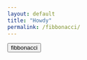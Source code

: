 ```yaml
---
layout: default
title: "Howdy"
permalink: /fibbonacci/
---
```


<button OnClick="outputfib()">fibbonacci</button>
<span id="span"></span>
<script>
    function fib(n) {
        if (n < 3) return 1;
        return fib(n - 2) + fib(n - 1);
      }
function outputfib() {
    const val = 1;
const n=parseInt(val.value, 10);
const span=document.getElementById("span");
span.textContent=fib(n);
}
</script>
